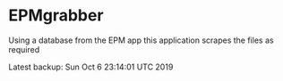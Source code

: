 # EPMgrabber
Using a database from the EPM app this application scrapes the files as required


Latest backup: Sun Oct 6 23:14:01 UTC 2019
